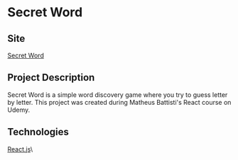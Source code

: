 # Secret Word

## Site 
[Secret Word](http://canavez.github.io/secret-word)


## Project Description

Secret Word is a simple word discovery game where you try to guess letter by letter. This project was created during Matheus Battisti's React course on Udemy.


## Technologies
[React.js](https://reactjs.org/)\
